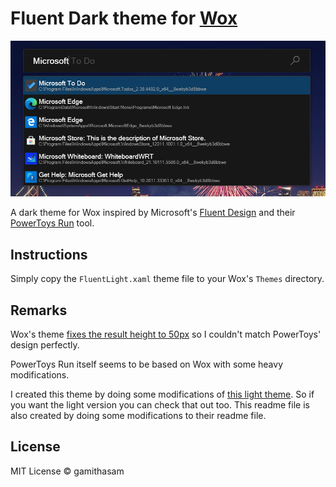 # Fluent Dark theme for [Wox](https://github.com/Wox-launcher/Wox)

![](https://github.com/gamithasam/WoxTheme-FluentDark/blob/master/sample.png?raw=true)

A dark theme for Wox inspired by Microsoft's [Fluent Design](https://www.microsoft.com/design/fluent/#/) and their [PowerToys Run](https://github.com/microsoft/PowerToys/wiki/PowerToys-Run-Overview) tool.

## Instructions

Simply copy the `FluentLight.xaml` theme file to your Wox's `Themes` directory.

## Remarks

Wox's theme [fixes the result height to 50px](https://github.com/Wox-launcher/Wox/blob/324dc8e4cfad3a47c88bbac3fc526d6fec0dbfad/Wox/ResultListBox.xaml#L23) so I couldn't match PowerToys' design perfectly.

PowerToys Run itself seems to be based on Wox with some heavy modifications.

I created this theme by doing some modifications of [this light theme](https://github.com/gunt3001/WoxTheme-FluentLight). So if you want the light version you can check that out too. This readme file is also created by doing some modifications to their readme file.

## License
MIT License © gamithasam

